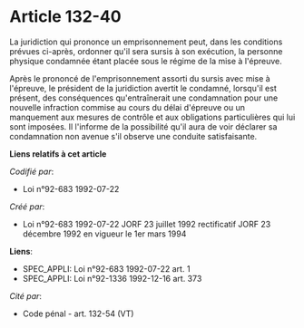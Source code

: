 # Article 132-40

La juridiction qui prononce un emprisonnement peut, dans les conditions prévues ci-après, ordonner qu'il sera sursis à son
exécution, la personne physique condamnée étant placée sous le régime de la mise à l'épreuve.

Après le prononcé de l'emprisonnement assorti du sursis avec mise à l'épreuve, le président de la juridiction avertit le
condamné, lorsqu'il est présent, des conséquences qu'entraînerait une condamnation pour une nouvelle infraction commise au
cours du délai d'épreuve ou un manquement aux mesures de contrôle et aux obligations particulières qui lui sont imposées. Il
l'informe de la possibilité qu'il aura de voir déclarer sa condamnation non avenue s'il observe une conduite satisfaisante.

**Liens relatifs à cet article**

_Codifié par_:

  - Loi n°92-683 1992-07-22

_Créé par_:

  - Loi n°92-683 1992-07-22 JORF 23 juillet 1992 rectificatif JORF 23 décembre 1992 en vigueur le 1er mars 1994

**Liens**:

  - SPEC_APPLI: Loi n°92-683 1992-07-22 art. 1
  - SPEC_APPLI: Loi n°92-1336 1992-12-16 art. 373

_Cité par_:

  - Code pénal - art. 132-54 (VT)
